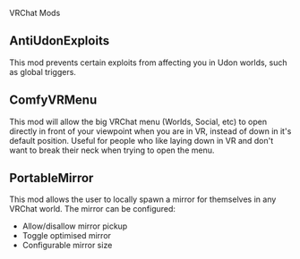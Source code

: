 VRChat Mods

## AntiUdonExploits
This mod prevents certain exploits from affecting you in Udon worlds, such as global triggers.

## ComfyVRMenu
This mod will allow the big VRChat menu (Worlds, Social, etc) to open directly in front of your viewpoint when you are in VR, instead of down in it's default position. Useful for people who like laying down in VR and don't want to break their neck when trying to open the menu.

## PortableMirror
This mod allows the user to locally spawn a mirror for themselves in any VRChat world.
The mirror can be configured:
  * Allow/disallow mirror pickup
  * Toggle optimised mirror
  * Configurable mirror size
